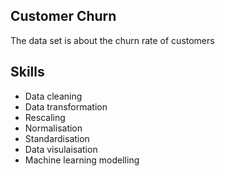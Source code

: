 ## Customer Churn
The data set is about the churn rate of customers

## Skills
- Data cleaning
- Data transformation 
 - Rescaling
 - Normalisation
 - Standardisation
- Data visulaisation
- Machine learning modelling